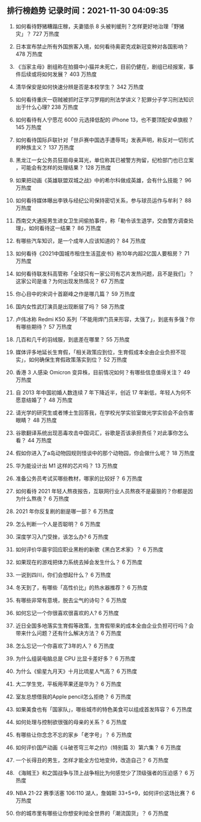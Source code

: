 
## 排行榜趋势 记录时间：2021-11-30 04:09:35
  
  1. 如何看待野猪糟蹋庄稼，夫妻猎杀 8 头被判缓刑？怎样更好地治理「野猪灾」？ 727 万热度
    
  2. 日本宣布禁止所有外国旅客入境，如何看待奥密克戎新冠变种对各国影响？ 478 万热度
    
  3. 《当家主母》剧组称在拍摄中小猫并未死亡，目前仍健在，剧组已经报案，事件后续或将如何发展？ 403 万热度
    
  4. 清华保安是如何快速分辨是否是本校学生？ 342 万热度
    
  5. 如何看待重庆一窃贼被抓时正学习罗翔的刑法学讲义？犯罪分子学习刑法知识出于什么心理? 238 万热度
    
  6. 如何看待有人宁愿花 6000 元选择低配的 iPhone 13，也不要顶配安卓旗舰？ 145 万热度
    
  7. 如何看待国际乒联针对「世乒赛中国选手遭辱骂」发表声明，称反对一切形式的种族主义？ 137 万热度
    
  8. 黑龙江一女公务员狂扇母亲耳光，单位称其已被警方拘留，纪检部门也已立案 ，可能会有怎样的处理结果？ 128 万热度
    
  9. 如果把动画《英雄联盟双城之战》中的希尔科做成英雄，会有什么技能？ 96 万热度
    
  10. 如何看待媒体曝出李铁与经纪公司保持密切关系，参与球员运作与牟利？ 88 万热度
    
  11. 西南交大通报男生进女卫生间偷拍事件，称「勒令该生退学，交由警方调查处理」，如何看待这一结果？ 86 万热度
    
  12. 有哪些汽车知识，是一个成年人应该知道的？ 84 万热度
    
  13. 如何看待《2021中国城市租住生活蓝皮书》称10年内超2亿国人要租房？ 71 万热度
    
  14. 如何看待联发科高管称「全球只有一家公司有芯片发热问题，且不是我们」？这家公司是谁？为何出现发热情况？ 67 万热度
    
  15. 你心目中的宋词十首巅峰之作是哪几篇？ 59 万热度
    
  16. 国内女性武打演员是出现断层了吗？ 58 万热度
    
  17. 卢伟冰称 Redmi K50 系列「不能用焊门员来形容，太强了」，到底有多强？你有哪些期待？ 57 万热度
    
  18. 几百和几千的羽绒服，到底差在哪里？ 55 万热度
    
  19. 媒体评多地延长生育假，「相关政策应到位，生育假成本全由企业负担不现实」，如何确保生育假政策落实到位？ 52 万热度
    
  20. 香港 3 人感染 Omicron 变异株，目前情况如何？有哪些信息值得关注？ 49 万热度
    
  21. 自 2013 年中国初婚人数连续 7 年下降近半，创近 17 年新低，年轻人为何不愿意结婚了？ 48 万热度
    
  22. 请光学的研究生或者博士生回答我，在学校光学实验室做光学实验会不会伤害眼睛？ 48 万热度
    
  23. 谷歌翻译系统出现恶毒攻击中国词汇，谷歌是否该承担责任？对此事你怎么看？ 44 万热度
    
  24. 假如你进入了a岛动物园规则怪谈中的那个动物园，你会做什么呢？ 18 万热度
    
  25. 华为能设计出 M1 这样的芯片吗？ 13 万热度
    
  26. 准备公务员考试买哪些教材，哪家的比较好？ 6 万热度
    
  27. 如何看待 2021 年轻人熬夜报告，互联网行业人员熬夜不是最狠的？你都是因为什么熬夜？ 6 万热度
    
  28. 2021 年你反复刷的剧是哪一部？ 6 万热度
    
  29. 怎么判断一个人是否聪明？ 6 万热度
    
  30. 深度学习入门受挫，该怎么办? 6 万热度
    
  31. 如何评价华晨宇回应职业黑粉的新歌《黑白艺术家》？ 6 万热度
    
  32. 如果现在的游戏把体力系统去掉会发生什么？ 6 万热度
    
  33. 一说到四川，你们会想起什么？ 6 万热度
    
  34. 冬天到了，有哪些「高性价比」的热水器推荐？ 6 万热度
    
  35. 有哪些非常有意境，脱去尘气的诗句？ 6 万热度
    
  36. 如何忘记一个你很喜欢很喜欢的人? 6 万热度
    
  37. 近日全国多地落实生育假等政策，生育假带来的成本全由企业负担可行吗？会带来什么问题？还有什么解决方法？ 6 万热度
    
  38. 怎么忘记一个你喜欢了3年的人？ 6 万热度
    
  39. 为什么组装电脑总是 CPU 比显卡差好多？ 6 万热度
    
  40. 为什么《偷星九月天》十月比琉星人气高？ 6 万热度
    
  41. 大二学生党，平板用苹果还是华为？ 6 万热度
    
  42. 室友总想借我的Apple pencil怎么拒绝？ 6 万热度
    
  43. 如果美食也有「国家队」，哪些城市的特色美食可以组成首发阵容？ 6 万热度
    
  44. 如何处理与控制欲很强的母亲的关系？ 6 万热度
    
  45. 有哪些让你念念不忘的家乡「老字号」？ 6 万热度
    
  46. 如何评价国产动画《斗破苍穹三年之约》（特别篇 3）第六集？ 6 万热度
    
  47. 一个长得丑的男生，怎样才能全方位地变帅，改造自己？ 6 万热度
    
  48. 《海贼王》和之国战争与顶上战争相比为何感觉少了顶级强者的压迫感？ 6 万热度
    
  49. NBA 21-22 赛季活塞 106:110 湖人，詹姆斯 33+5+9，如何评价这场比赛？ 6 万热度
    
  50. 你的城市里有哪些让你想安利给全世界的「潮流国货」？ 6 万热度
    
